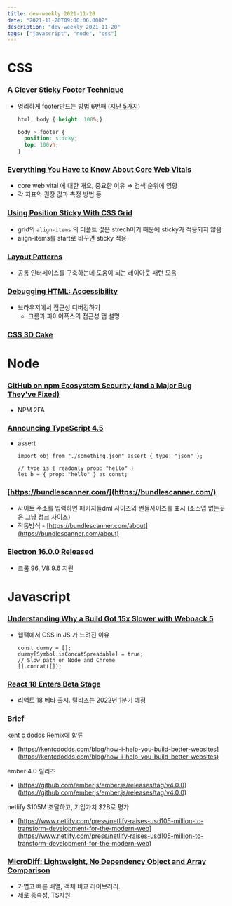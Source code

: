 ```yaml
---
title: dev-weekly 2021-11-20
date: "2021-11-20T09:00:00.000Z"
description: "dev-weekly 2021-11-20"
tags: ["javascript", "node", "css"]
---
```


# CSS

### **[A Clever Sticky Footer Technique](https://css-tricks.com/a-clever-sticky-footer-technique)**

- 영리하게 footer만드는 방법 6번째 ([지난 5가지](https://css-tricks.com/couple-takes-sticky-footer/))
    
    ```css
    html, body { height: 100%;}
    
    body > footer {
      position: sticky;
      top: 100vh;
    }
    ```
    

### **[Everything You Have to Know About Core Web Vitals](https://calibreapp.com/blog/core-web-vitals)**

- core web vital 에 대한 개요, 중요한 이유 ⇒ 검색 순위에 영향
- 각 지표의 권장 값과 측정 방법 등

### **[Using Position Sticky With CSS Grid](https://ishadeed.com/article/position-sticky-css-grid)**

- grid의 `align-items` 의 디폴트 값은 strech이기 때문에 sticky가 적용되지 않음
- align-items를 start로 바꾸면 sticky 적용

### **[Layout Patterns](https://web.dev/patterns/layout)**

- 공통 인터페이스를 구축하는데 도움이 되는 레이아웃 패턴 모음

### **[Debugging HTML: Accessibility](https://www.htmhell.dev/tips/debugging-html-accessibility/)**

- 브라우저에서 접근성 디버깅하기
    - 크롬과 파이어폭스의 접근성 탭 설명

### **[CSS 3D Cake](https://codepen.io/ShadowShahriar/pen/ZEJerdX)**

# Node

### **[GitHub on npm Ecosystem Security (and a Major Bug They've Fixed)](https://github.blog/2021-11-15-githubs-commitment-to-npm-ecosystem-security/)**

- NPM 2FA

### **[Announcing TypeScript 4.5](https://devblogs.microsoft.com/typescript/announcing-typescript-4-5/)**

- assert
    
    ```tsx
    import obj from "./something.json" assert { type: "json" };
    
    // type is { readonly prop: "hello" }
    let b = { prop: "hello" } as const;
    ```
    

### **[https://bundlescanner.com/](https://bundlescanner.com/)**

- 사이트 주소를 입력하면 패키지들dml 사이즈와 번들사이즈를 표시
(소스맵 없는곳은 그냥 청크 사이즈)
- 작동방식 - [https://bundlescanner.com/about](https://bundlescanner.com/about)

### **[Electron 16.0.0 Released](https://nodeweekly.com/link/116478/154188e1e3)**

- 크롬 96, V8 9.6 지원

# Javascript

### **[Understanding Why a Build Got 15x Slower with Webpack 5](https://engineering.tines.com/blog/understanding-why-our-build-got-15x-slower-with-webpack)**

- 웹팩에서 CSS in JS 가 느려진 이유
    
    ```tsx
    const dummy = [];
    dummy[Symbol.isConcatSpreadable] = true;
    // Slow path on Node and Chrome
    [].concat([]);
    ```
    

### **[React 18 Enters Beta Stage](https://github.com/reactwg/react-18/discussions/112)**

- 리액트 18 베타 출시. 릴리즈는 2022년 1분기 예정

### Brief

kent c dodds Remix에 합류

- [https://kentcdodds.com/blog/how-i-help-you-build-better-websites](https://kentcdodds.com/blog/how-i-help-you-build-better-websites)

ember 4.0 릴리즈

- [https://github.com/emberjs/ember.js/releases/tag/v4.0.0](https://github.com/emberjs/ember.js/releases/tag/v4.0.0)

netlify $105M 조달하고, 기업가치 $2B로 평가

- [https://www.netlify.com/press/netlify-raises-usd105-million-to-transform-development-for-the-modern-web](https://www.netlify.com/press/netlify-raises-usd105-million-to-transform-development-for-the-modern-web)

### **[MicroDiff: Lightweight, No Dependency Object and Array Comparison](https://javascriptweekly.com/link/116621/4e4af8cb63)**

- 가볍고 빠른 배열, 객체 비교 라이브러리.
- 제로 종속성, TS지원